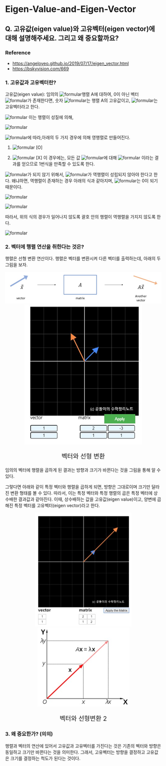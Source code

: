 # Eigen-Value-and-Eigen-Vector

## Q. 고유값(eigen value)와 고유벡터(eigen vector)에 대해 설명해주세요. 그리고 왜 중요할까요?

### Reference
* <a href="https://angeloyeo.github.io/2019/07/17/eigen_vector.html">https://angeloyeo.github.io/2019/07/17/eigen_vector.html</a>
* <a href="https://bskyvision.com/669">https://bskyvision.com/669</a>

### 1. 고유값과 고유벡터란?

고유값(eigen value): 임의의 ![formular](https://render.githubusercontent.com/render/math?math=nxn)행렬 A에 대하여, 0이 아닌 벡터 ![formular](https://render.githubusercontent.com/render/math?math=\overrightarrow{x})가 존재한다면, 숫자 ![formular](https://render.githubusercontent.com/render/math?math=\lambda)는 행렬 A의 고유값이고, ![formular](https://render.githubusercontent.com/render/math?math=\overrightarrow{x})는 고유벡터라고 한다.

![formular](https://render.githubusercontent.com/render/math?math=A\overrightarrow{x}=\lambda\overrightarrow{x}\ (1)) 이는 행렬이 성질에 의해,

![formular](https://render.githubusercontent.com/render/math?math=A\overrightarrow{x}-\lambda\overrightarrow{x}=0)

![formular](https://render.githubusercontent.com/render/math?math=(A-\lambda{I})\overrightarrow{x}=0)에 따라,아래의 두 가지 경우에 의해 영행렬로 만들어진다.

1. ![formular](https://render.githubusercontent.com/render/math?math=(A-\lambda{I})=0) [O] 
 

1. ![formular](https://render.githubusercontent.com/render/math?math=\overrightarrow{x}=0) [X] 이 경우에는, 모든 값 ![formular](https://render.githubusercontent.com/render/math?math=\lambda)에 대해 ![formular](https://render.githubusercontent.com/render/math?math=\overrightarrow{x}=0) 이라는 결과를 얻으므로 1번식을 만족할 수 있도록 한다.

![formular](https://render.githubusercontent.com/render/math?math=\overrightarrow{x}=0)가 되지 않기 위해서, ![formular](https://render.githubusercontent.com/render/math?math=(A-\lambda{I})=0)가 역행렬이 성립되지 않아야 한다고 한다. 왜냐하면, 역행렬이 존재하는 경우 아래의 식과 같아지며, ![formular](https://render.githubusercontent.com/render/math?math=\overrightarrow{x}=0)는 0이 되기 때문이다.

![formular](https://render.githubusercontent.com/render/math?math=(A-\lambda{I})^{-1}(A-\lambda{I})\overrightarrow{x}=(A-\lambda{I})^{-1}0)

![formular](https://render.githubusercontent.com/render/math?math=\therefore\overrightarrow{x}=0)

따라서, 위의 식의 경우가 일어나지 않도록 괄호 안의 행렬이 역행렬을 가지지 않도록 한다.

![formular](https://render.githubusercontent.com/render/math?math=\therefore{det(A-\lambda{I})}=0)

### 2. 벡터에 행렬 연산을 취한다는 것은?
행렬은 선형 변환 연산이다. 행렬은 벡터를 변환시켜 다른 벡터를 출력하는데, 아래의 두 그림을 보자.

<div align="center">
<img src="imgs/eigen_vec_1.jpg" />
<img src="imgs/eigen_vec_2.jpg" />
<p style="font-size:20px">벡터와 선형 변환</p>
</div>

임의의 벡터에 행렬을 곱하게 된 결과는 방향과 크기가 바뀐다는 것을 그림을 통해 알 수 있다.

그렇다면 아래와 같이 특정 벡터와 행렬을 곱하게 되면, 방향은 그대로이며 크기만 달라진 변환 형태를 볼 수 있다. 따라서, 이는 특정 벡터와 특정 행렬의 곱은 특정 벡터에 상수배한 결과값과 같아진다. 이때, 상수배하는 값을 고유값(eigen value)이고, 양변에 곱해진 특정 벡터를 고유벡터(eigen vector)라고 한다.

<div align="center">
<img src="imgs/eigen_vec_3.jpg" />
<img src="imgs/eigen_vec_4.jpg" />
<p style="font-size:20px">벡터와 선형변환 2</p>
</div>

### 3. 왜 중요한가? (의의)

행렬과 벡터의 연산에 있어서 고유값과 고유벡터를 가진다는 것은 기존의 벡터와 방향은 동일하고 크기만 바뀐다는 것을 의미한다. 그래서, 고유벡터는 방향을 결정하고 고유값은 크기를 결정하는 척도가 된다는 것이다.